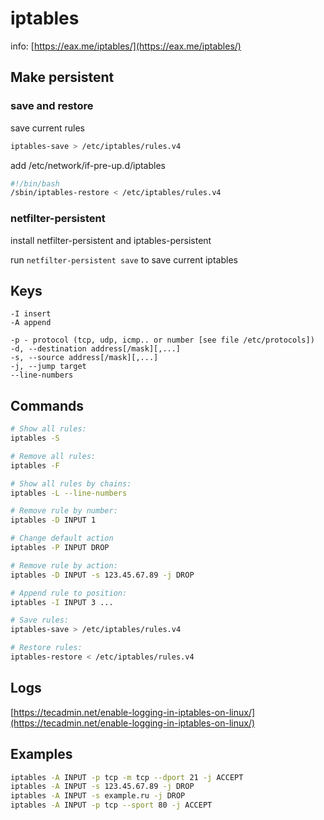 # iptables

info: [https://eax.me/iptables/](https://eax.me/iptables/)

## Make persistent

### **save and restore**

save current rules

```bash
iptables-save > /etc/iptables/rules.v4
```

add /etc/network/if-pre-up.d/iptables

```bash
#!/bin/bash
/sbin/iptables-restore < /etc/iptables/rules.v4
```

### **netfilter-persistent**

install netfilter-persistent and iptables-persistent

run `netfilter-persistent save` to save current iptables

## Keys

```
-I insert
-A append

-p - protocol (tcp, udp, icmp.. or number [see file /etc/protocols])
-d, --destination address[/mask][,...]
-s, --source address[/mask][,...]
-j, --jump target
--line-numbers
```

## Commands

```bash
# Show all rules:
iptables -S

# Remove all rules:
iptables -F

# Show all rules by chains:
iptables -L --line-numbers

# Remove rule by number:
iptables -D INPUT 1

# Change default action
iptables -P INPUT DROP

# Remove rule by action:
iptables -D INPUT -s 123.45.67.89 -j DROP

# Append rule to position:
iptables -I INPUT 3 ...

# Save rules:
iptables-save > /etc/iptables/rules.v4

# Restore rules:
iptables-restore < /etc/iptables/rules.v4
```

## Logs

[https://tecadmin.net/enable-logging-in-iptables-on-linux/](https://tecadmin.net/enable-logging-in-iptables-on-linux/)

## Examples

```bash
iptables -A INPUT -p tcp -m tcp --dport 21 -j ACCEPT
iptables -A INPUT -s 123.45.67.89 -j DROP
iptables -A INPUT -s example.ru -j DROP
iptables -A INPUT -p tcp --sport 80 -j ACCEPT
```